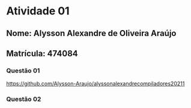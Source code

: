 # Atividade 01

## Nome: Alysson Alexandre de Oliveira Araújo
## Matrícula: 474084

### Questão 01
https://github.com/Alysson-Araujo/alyssonalexandrecompiladores20211

### Questão 02
